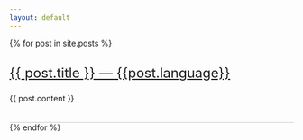 ```yaml
---
layout: default
---
```


<style>
  h3 {
    font-size: 24px;
    line-height: 24px;
    font-weight: normal;
  }

  ul {
    margin: 0;
    padding: 0;
  }

  li {
    border-bottom: solid 1px #ccc;
    padding-bottom: 20px;
    display: block;
  }
</style>


<ul>
  {% for post in site.posts %}
    <li>
      <a href="{{site.baseurl}}{{ post.url }}"><h3>{{ post.title }} — {{post.language}}</h3></a>
      <p>{{ post.content }}</p>
    </li>
  {% endfor %}
</ul>
